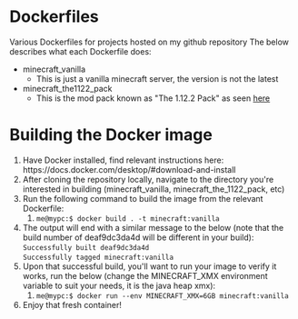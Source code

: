 # Dockerfiles
Various Dockerfiles for projects hosted on my github repository
The below describes what each Dockerfile does:
<ul>
    <li>minecraft_vanilla
        <ul>
            <li>This is just a vanilla minecraft server, the version is not the latest</li>
        </ul>
    </li>
    <li>minecraft_the1122_pack
        <ul>
            <li>This is the mod pack known as "The 1.12.2 Pack" as seen  <a href="https://www.technicpack.net/modpack/the-1122-pack.1406454">here</a> </li>
        </ul>
    </li>
 </ul>
    
    
# Building the Docker image
<ol>
    <li>Have Docker installed, find relevant instructions here: https://docs.docker.com/desktop/#download-and-install</li>
    <li>After cloning the repository locally, navigate to the directory you're interested in building (minecraft_vanilla, minecraft_the_1122_pack, etc)</li>
    <li>Run the following command to build the image from the relevant Dockerfile:
        <ol>
            <li><code>me@mypc:$ docker build . -t minecraft:vanilla</code></li>
        </ol>
    </li>
    <li>The output will end with a similar message to the below (note that the build number of deaf9dc3da4d will be different in your build):
        <code>Successfully built deaf9dc3da4d</code></br>
        <code>Successfully tagged minecraft:vanilla</code>
    </li>
<li>Upon that successful build, you'll want to run your image to verify it works, run the below (change the MINECRAFT_XMX environment variable to suit your needs, it is the java heap xmx):
    <ol>
        <li><code>me@mypc:$ docker run --env MINECRAFT_XMX=6GB minecraft:vanilla</code></li>
    </ol>
</li>
<li>Enjoy that fresh container!</li>
</ol>
